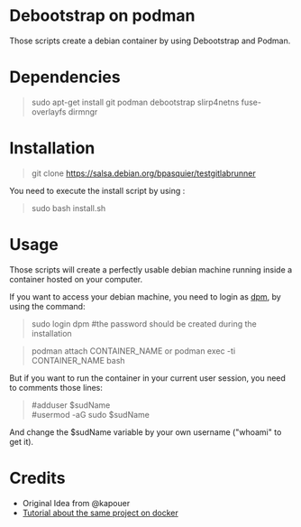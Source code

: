 # Debootstrap on podman

Those scripts create a debian container by using Debootstrap and Podman.

# Dependencies

> sudo apt-get install git podman debootstrap slirp4netns fuse-overlayfs dirmngr

# Installation 

> git clone https://salsa.debian.org/bpasquier/testgitlabrunner

You need to execute the install script by using :

> sudo bash install.sh

# Usage 

Those scripts will create a perfectly usable debian machine running inside a container hosted
on your computer.

If you want to access your debian machine, you need to login as <u>dpm</u>, by using the command:

> sudo login dpm #the password should be created during the installation 

> podman attach CONTAINER_NAME or podman exec -ti CONTAINER_NAME bash

But if you want to run the container in your current user session, you need to comments those lines:

> #adduser $sudName <br> #usermod -aG sudo $sudName 

And change the $sudName variable by your own username ("whoami" to get it).


# Credits

- Original Idea from @kapouer
- <a href="https://sleeplessbeastie.eu/2018/04/11/how-to-create-base-docker-image/">Tutorial about the same project on docker</a>
